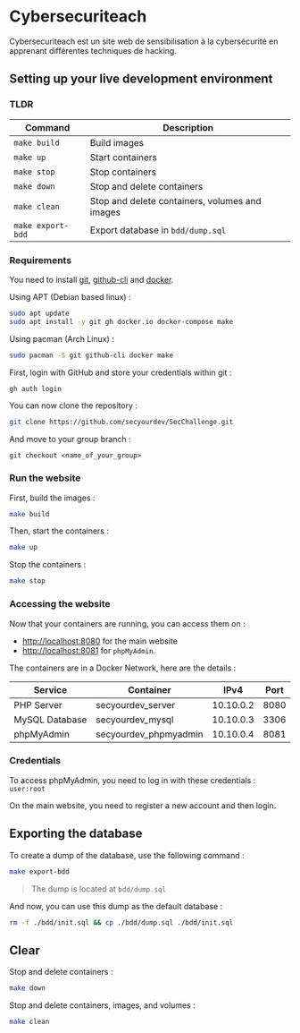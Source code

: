 # Cybersecuriteach

Cybersecuriteach est un site web de sensibilisation à la cybersécurité en apprenant différentes techniques de hacking.

## Setting up your live development environment

### TLDR

| Command           | Description                                    |
| ----------------- | ---------------------------------------------- |
| `make build`      | Build images                                   |
| `make up`         | Start containers                               |
| `make stop`       | Stop containers                                |
| `make down`       | Stop and delete containers                     |
| `make clean`      | Stop and delete containers, volumes and images |
| `make export-bdd` | Export database in `bdd/dump.sql`              |

### Requirements

You need to install [git](https://git-scm.com/), [github-cli](https://github.com/cli/cli) and [docker](https://www.docker.com/).

Using APT (Debian based linux) :

```bash
sudo apt update
sudo apt install -y git gh docker.io docker-compose make
```

Using pacman (Arch Linux) :

```bash
sudo pacman -S git github-cli docker make
```

First, login with GitHub and store your credentials within git :

```bash
gh auth login
```

You can now clone the repository :

```bash
git clone https://github.com/secyourdev/SecChallenge.git
```

And move to your group branch :

```
git checkout <name_of_your_group>
```

### Run the website

First, build the images :

```bash
make build
```

Then, start the containers :

```bash
make up
```

Stop the containers :

```bash
make stop
```

### Accessing the website

Now that your containers are running, you can access them on :

- [http://localhost:8080](http://localhost:8080) for the main website
- [http://localhost:8081](http://localhost:8081) for `phpMyAdmin`.

The containers are in a Docker Network, here are the details :

| Service        | Container             | IPv4      | Port |
| -------------- | --------------------- | --------- | ---- |
| PHP Server     | secyourdev_server     | 10.10.0.2 | 8080 |
| MySQL Database | secyourdev_mysql      | 10.10.0.3 | 3306 |
| phpMyAdmin     | secyourdev_phpmyadmin | 10.10.0.4 | 8081 |

### Credentials

To access phpMyAdmin, you need to log in with these credentials : `user:root`

On the main website, you need to register a new account and then login.

## Exporting the database

To create a dump of the database, use the following command :

```bash
make export-bdd
```

> The dump is located at `bdd/dump.sql`

And now, you can use this dump as the default database :

```bash
rm -f ./bdd/init.sql && cp ./bdd/dump.sql ./bdd/init.sql
```

## Clear

Stop and delete containers :

```bash
make down
```

Stop and delete containers, images, and volumes :

```bash
make clean
```
